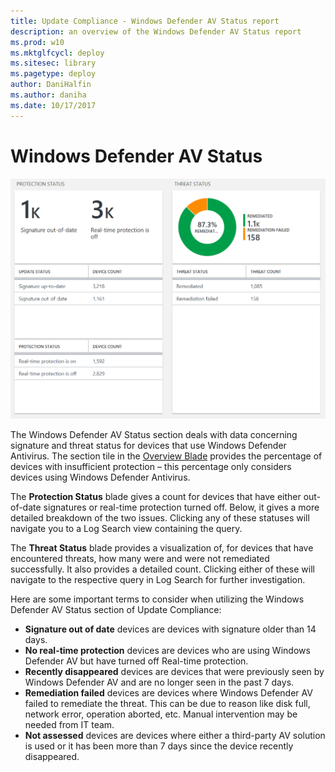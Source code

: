 ```yaml
---
title: Update Compliance - Windows Defender AV Status report
description: an overview of the Windows Defender AV Status report
ms.prod: w10
ms.mktglfcycl: deploy
ms.sitesec: library
ms.pagetype: deploy
author: DaniHalfin
ms.author: daniha
ms.date: 10/17/2017
---
```


# Windows Defender AV Status

![The Windows Defender AV Status report](images/uc-windowsdefenderavstatus.png)

The Windows Defender AV Status section deals with data concerning signature and threat status for devices that use Windows Defender Antivirus. The section tile in the [Overview Blade](update-compliance-using.md#overview-blade) provides the percentage of devices with insufficient protection – this percentage only considers devices using Windows Defender Antivirus. 

The **Protection Status** blade gives a count for devices that have either out-of-date signatures or real-time protection turned off. Below, it gives a more detailed breakdown of the two issues. Clicking any of these statuses will navigate you to a Log Search view containing the query. 

The **Threat Status** blade provides a visualization of, for devices that have encountered threats, how many were and were not remediated successfully. It also provides a detailed count. Clicking either of these will navigate to the respective query in Log Search for further investigation. 

Here are some important terms to consider when utilizing the Windows Defender AV Status section of Update Compliance:
* **Signature out of date** devices are devices with signature older than 14 days.
* **No real-time protection** devices are devices who are using Windows Defender AV but have turned off Real-time protection.
* **Recently disappeared** devices are devices that were previously seen by Windows Defender AV and are no longer seen in the past 7 days.
* **Remediation failed** devices are devices where Windows Defender AV failed to remediate the threat. This can be due to reason like disk full, network error, operation aborted, etc. Manual intervention may be needed from IT team.
* **Not assessed** devices are devices where either a third-party AV solution is used or it has been more than 7 days since the device recently disappeared.
